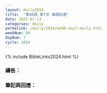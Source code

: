```yaml
---
layout: daily2024
title:  "第80週 第7天 補漏拾遺"
date: 2025-07-13
categories: daily
permalink: /daily/2024/wk80-day7-daily.html
weekNum: 80
dayNum: 7
cycle: 2024
---
```


{% include BibleLinks2024.html %}

### 禱告：

### 筆記與回應：
